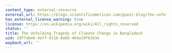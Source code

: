 ```yaml
---
content_type: external-resource
external_url: https://blogs.scientificamerican.com/guest-blog/the-unfolding-tragedy-of-climate-change-in-bangladesh/
has_external_license_warning: true
license: https://en.wikipedia.org/wiki/All_rights_reserved
status: ''
title: The Unfolding Tragedy of Climate Change in Bangladesh
uid: 2dffabe6-4e7f-4116-8abb-464a19f62b3e
wayback_url: ''
---
```

